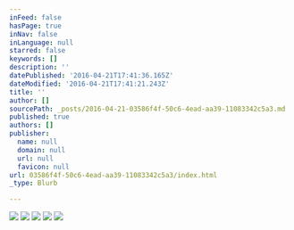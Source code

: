 ```yaml
---
inFeed: false
hasPage: true
inNav: false
inLanguage: null
starred: false
keywords: []
description: ''
datePublished: '2016-04-21T17:41:36.165Z'
dateModified: '2016-04-21T17:41:21.243Z'
title: ''
author: []
sourcePath: _posts/2016-04-21-03586f4f-50c6-4ead-aa39-11083342c5a3.md
published: true
authors: []
publisher:
  name: null
  domain: null
  url: null
  favicon: null
url: 03586f4f-50c6-4ead-aa39-11083342c5a3/index.html
_type: Blurb

---
```

![](https://the-grid-user-content.s3-us-west-2.amazonaws.com/abb51f1e-76c9-46d5-bb2a-fd2d49a97ec6.png)
![](https://the-grid-user-content.s3-us-west-2.amazonaws.com/28d0ef5c-f8ba-4232-b288-9440b6f0403a.png)
![](https://the-grid-user-content.s3-us-west-2.amazonaws.com/45379830-3767-411c-8add-7eb5cfae06d8.png)
![](https://the-grid-user-content.s3-us-west-2.amazonaws.com/346d2aba-1b26-4f27-aa63-3b9e127e39d0.png)
![](https://the-grid-user-content.s3-us-west-2.amazonaws.com/1010d41f-277e-49ce-889f-102982dbc151.png)